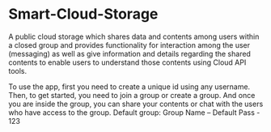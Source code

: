 # Smart-Cloud-Storage
A public cloud storage which shares data and contents among users within a closed group and provides functionality for interaction among the user (messaging) as well as give information and details regarding the shared contents to enable users to understand those
contents using Cloud API tools.

To use the app, first you need to create a unique id using any username. Then, to get started, you need to join a group or create a group. And once you are inside the group, you can share your contents or chat with the users who have access to the group.
Default group:
Group Name – Default
Pass - 123
